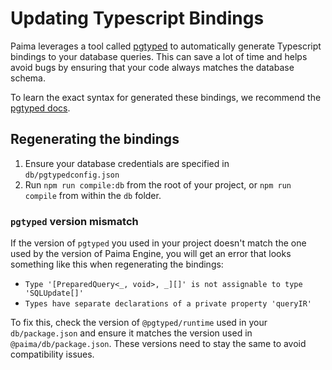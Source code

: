 # Updating Typescript Bindings

Paima leverages a tool called [pgtyped](https://github.com/adelsz/pgtyped) to automatically generate Typescript bindings to your database queries. This can save a lot of time and helps avoid bugs by ensuring that your code always matches the database schema.

To learn the exact syntax for generated these bindings, we recommend the [pgtyped docs](https://pgtyped.dev/).

## Regenerating the bindings

1. Ensure your database credentials are specified in `db/pgtypedconfig.json`
2. Run `npm run compile:db` from the root of your project, or `npm run compile` from within the `db` folder.

### `pgtyped` version mismatch

If the version of `pgtyped` you used in your project doesn't match the one used by the version of Paima Engine, you will get an error that looks something like this when regenerating the bindings:

- `Type '[PreparedQuery<_, void>, _][]' is not assignable to type 'SQLUpdate[]'`
- `Types have separate declarations of a private property 'queryIR'`

To fix this, check the version of `@pgtyped/runtime` used in your `db/package.json` and ensure it matches the version used in `@paima/db/package.json`. These versions need to stay the same to avoid compatibility issues.
